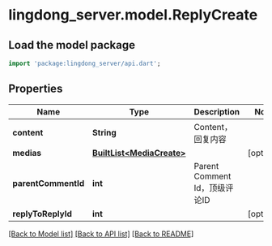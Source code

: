 # lingdong_server.model.ReplyCreate

## Load the model package
```dart
import 'package:lingdong_server/api.dart';
```

## Properties
Name | Type | Description | Notes
------------ | ------------- | ------------- | -------------
**content** | **String** | Content，回复内容 | 
**medias** | [**BuiltList&lt;MediaCreate&gt;**](MediaCreate.md) |  | [optional] 
**parentCommentId** | **int** | Parent Comment Id，顶级评论ID | 
**replyToReplyId** | **int** |  | [optional] 

[[Back to Model list]](../README.md#documentation-for-models) [[Back to API list]](../README.md#documentation-for-api-endpoints) [[Back to README]](../README.md)


